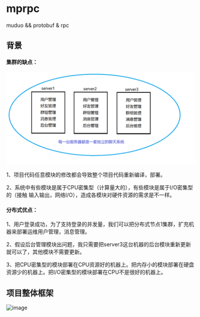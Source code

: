 # mprpc
muduo &amp;&amp; protobuf &amp; rpc

## 背景
#### 集群的缺点：

![image](https://raw.githubusercontent.com/FlYwithcoder/MPZRPC/refs/heads/main/image.png)

1、项目代码任意模块的修改都会导致整个项目代码重新编译，部署。

2、系统中有些模块是属于CPU密集型（计算量大的），有些模块是属于I/O密集型的（接触 输入输出，网络I/O），造成各模块对硬件资源的需求是不一样。

#### 分布式优点：
1、用户登录成功，为了支持登录的并发量，我们可以把分布式节点1集群，扩充机器来部署运维用户管理，消息管理。

2、假设后台管理模块出问题，我只需要把server3这台机器的后台模块重新更新就可以了，其他模块不需要更新。

3、把CPU密集型的模块部署在CPU资源好的机器上。把内存小的模块部署在硬盘资源少的机器上。把I/O密集型的模块部署在CPU不是很好的机器上。

## 项目整体框架
![image](https://github.com/user-attachments/assets/d6a910ec-550d-4944-b484-b797c4df5364)



